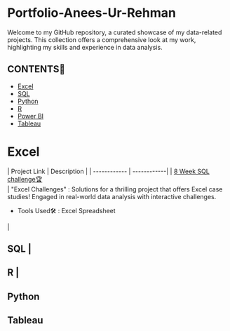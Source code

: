 # Portfolio-Anees-Ur-Rehman
Welcome to my GitHub repository, a curated showcase of my data-related projects. This collection offers a comprehensive look at my work, highlighting my skills and experience in data analysis.

## CONTENTS📝
<ul>
  <li><a href="#excel">Excel</a></li>
  <li><a href="#sql">SQL</a></li>
  <li><a href="#python">Python</a></li>
  <li><a href="#r">R</a></li>
  <li><a href="#powerbi">Power BI</a></li>
  <li><a href="#tableau">Tableau</a></li>
</ul>

<h1><a name="excel">Excel</a></h1>
| Project Link | Description |
| ------------ | ------------| 
| <a href="#">8 Week SQL challenge🏆</a><br> | "Excel Challenges" : Solutions for a thrilling project that offers Excel case studies! Engaged in real-world data analysis with interactive challenges.<br><p><ul><li>Tools Used🛠️ : Excel Spreadsheet</li></ul></p> | 

## SQL |
## R |
## Python
## Tableau
